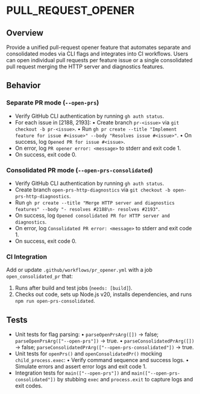 # PULL_REQUEST_OPENER

## Overview
Provide a unified pull-request opener feature that automates separate and consolidated modes via CLI flags and integrates into CI workflows. Users can open individual pull requests per feature issue or a single consolidated pull request merging the HTTP server and diagnostics features.

## Behavior

### Separate PR mode (`--open-prs`)
- Verify GitHub CLI authentication by running `gh auth status`.
- For each issue in [2188, 2193]:
  • Create branch `pr-<issue>` via `git checkout -b pr-<issue>`.
  • Run `gh pr create --title "Implement feature for issue #<issue>" --body "Resolves issue #<issue>"`.
  • On success, log `Opened PR for issue #<issue>`.
- On error, log `PR opener error: <message>` to stderr and exit code 1.
- On success, exit code 0.

### Consolidated PR mode (`--open-prs-consolidated`)
- Verify GitHub CLI authentication by running `gh auth status`.
- Create branch `open-prs-http-diagnostics` via `git checkout -b open-prs-http-diagnostics`.
- Run `gh pr create --title "Merge HTTP server and diagnostics features" --body "- resolves #2188\n- resolves #2193"`.
- On success, log `Opened consolidated PR for HTTP server and diagnostics`.
- On error, log `Consolidated PR error: <message>` to stderr and exit code 1.
- On success, exit code 0.

### CI Integration
Add or update `.github/workflows/pr_opener.yml` with a job `open_consolidated_pr` that:
1. Runs after build and test jobs (`needs: [build]`).
2. Checks out code, sets up Node.js v20, installs dependencies, and runs `npm run open-prs-consolidated`.

## Tests
- Unit tests for flag parsing:
  • `parseOpenPrsArg([])` → false; `parseOpenPrsArg(["--open-prs"])` → true.
  • `parseConsolidatedPrArg([])` → false; `parseConsolidatedPrArg(["--open-prs-consolidated"])` → true.
- Unit tests for `openPrs()` and `openConsolidatedPr()` mocking `child_process.exec`:
  • Verify command sequence and success logs.
  • Simulate errors and assert error logs and exit code 1.
- Integration tests for `main(["--open-prs"])` and `main(["--open-prs-consolidated"])` by stubbing `exec` and `process.exit` to capture logs and exit codes.
